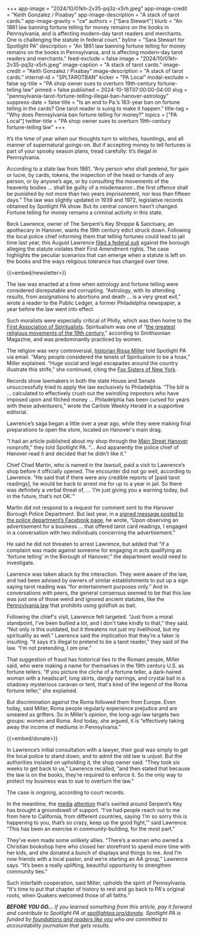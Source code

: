 +++
app-image = "2024/10/01kh-2v35-pq3z-x5rh.jpeg"
app-image-credit = "Keith Gonzalez / Pixabay"
app-image-description = "A stack of tarot cards."
app-image-gravity = "ce"
authors = ["Sara Stewart"]
blurb = "An 1861 law banning fortune telling for money remains on the books in Pennsylvania, and is affecting modern-day tarot readers and merchants. One is challenging the statute in federal court."
byline = "Sara Stewart for Spotlight PA"
description = "An 1861 law banning fortune telling for money remains on the books in Pennsylvania, and is affecting modern-day tarot readers and merchants."
feed-exclude = false
image = "2024/10/01kh-2v35-pq3z-x5rh.jpeg"
image-caption = "A stack of tarot cards."
image-credit = "Keith Gonzalez / Pixabay"
image-description = "A stack of tarot cards."
internal-id = "SPLTAROTBAN"
kicker = "PA Local"
modal-exclude = false
og-title = "PA shop owner sues to overturn 19th-century fortune-telling law"
pinned = false
published = 2024-10-18T07:00:00-04:00
slug = "pennsylvania-tarot-fortune-telling-illegal-ban-hanover-astrology"
suppress-date = false
title = "Is an end to Pa.’s 163-year ban on fortune telling in the cards? One tarot reader is suing to make it happen."
title-tag = "Why does Pennsylvania ban fortune telling for money?"
topics = ["PA Local"]
twitter-title = "PA shop owner sues to overturn 19th-century fortune-telling law"
+++

It’s the time of year when our thoughts turn to witches, hauntings, and all manner of supernatural goings-on. But if accepting money to tell fortunes is part of your spooky season plans, tread carefully: It’s illegal in Pennsylvania.

According to a state law from 1861, “Any person who shall pretend, for gain or lucre, by cards, tokens, the inspection of the head or hands of any person, or by anyone’s age, or by consulting the movements of the heavenly bodies ... shall be guilty of a misdemeanor…the first offence shall be punished by not more than two years imprisonment, nor less than fifteen days.” The law was slightly updated in 1939 and 1972, legislative records obtained by Spotlight PA show. But its central concern hasn’t changed. Fortune telling for money remains a criminal activity in this state.

Beck Lawrence, owner of The Serpent’s Key Shoppe &amp; Sanctuary, an apothecary in Hanover, wants the 19th century edict struck down. Following the local police chief informing them that telling fortunes could lead to jail time last year, this August Lawrence <a href="https://s3.documentcloud.org/documents/25060239/serpant_suit1.pdf">filed a federal suit</a> against the borough alleging the statute violates their First Amendment rights. The case highlights the peculiar scenarios that can emerge when a statute is left on the books and the ways religious tolerance has changed over time.

{{<embed/newsletter>}}

The law was enacted at a time when astrology and fortune telling were considered disreputable and corrupting. “Astrology, with its attending results, from assignations to abortions and death … is a very great evil,” wrote a reader to the Public Ledger, a former Philadelphia newspaper, a year before the law went into effect.

Such moralists were especially critical of Philly, which was then home to the <a href="https://hsp.org/sites/default/files/legacy_files/migrated/findingaid3089firstspiritualists.pdf">First Association of Spiritualists</a>. Spiritualism was one of “<a href="https://www.smithsonianmag.com/history/the-fox-sisters-and-the-rap-on-spiritualism-99663697/">the greatest religious movements of the 19th century</a>,” according to Smithsonian Magazine, and was predominantly practiced by women.

The religion was very controversial, <a href="https://www.teaandsmoke.com/about-rissa">historian Rissa Miller</a> told Spotlight PA via email. “Many people considered the tenets of Spiritualism to be a hoax,” Miller explained. “Huge social and legal escapades around the country illustrate this strife,” she continued, citing the <a href="https://wamcpodcasts.org/podcast/the-fox-sisters-and-the-great-american-hoax-a-new-york-minute-in-history/">Fox Sisters of New York</a>.

Records show lawmakers in both the state House and Senate unsuccessfully tried to apply the law exclusively to Philadelphia. “The bill is … calculated to effectively crush out the swindling impostors who have imposed upon and filched money … Philadelphia has been cursed for years with these adventurers,” wrote the Carlisle Weekly Herald in a supportive editorial.

Lawrence’s saga began a little over a year ago, while they were making final preparations to open the store, located on Hanover&#39;s main drag.

“I had an article published about my shop through the <a href="https://mainstreethanover.org/wp-content/uploads/2023/09/Meet-Beck.pdf">Main Street Hanover</a> nonprofit,” they told Spotlight PA. “... And apparently the police chief of Hanover read it and decided that he didn&#39;t like it.”<strong></strong>

Chief Chad Martin, who is named in the lawsuit, paid a visit to Lawrence’s shop before it officially opened. The encounter did not go well, according to Lawrence. “He said that if there were any credible reports of \[paid tarot readings\], he would be back to arrest me for up to a year in jail. So there was definitely a verbal threat of, … ‘I’m just giving you a warning today, but in the future, that’s not OK.’”

Martin did not respond to a request for comment sent to the Hanover Borough Police Department. But last year, in a <a href="https://www.facebook.com/permalink.php/?story_fbid=708074964695148&amp;id=100064779516299">signed message posted to the police department’s Facebook page</a>, he wrote, “Upon observing an advertisement for a business … that offered tarot card readings, I engaged in a conversation with two individuals concerning the advertisement.”

He said he did not threaten to arrest Lawrence, but added that “if a complaint was made against someone for engaging in acts qualifying as ‘fortune telling’ in the Borough of Hanover;” the department would need to investigate.<strong></strong>

Lawrence was taken aback by the interaction. They were aware of the law, and had been advised by owners of similar establishments to put up a sign saying tarot reading was “for entertainment purposes only.” And in conversations with peers, the general consensus seemed to be that this law was just one of those weird and ignored ancient statutes, like the <a href="https://www.pacodeandbulletin.gov/Display/pacode?file=/secure/pacode/data/058/chapter63/s63.44.html">Pennsylvania law</a> that prohibits using goldfish as bait.

Following the chief&#39;s visit, Lawrence felt targeted. “Just from a moral standpoint, I&#39;ve been bullied a lot, and I don&#39;t take kindly to that,” they said. “Not only is this outdated, but it threatens not just my livelihood, but my spirituality as well.” Lawrence said the implication that they’re a faker is insulting. “It says it’s illegal to pretend to be a tarot reader,” they said of the law. “I’m not pretending, I <em>am</em> one.”

That suggestion of fraud has historical ties to the Romani people, Miller said, who were making a name for themselves in the 19th century U.S. as fortune tellers. “If you picture the cliche of a fortune teller, a dark-haired woman with a headscarf, long skirts, dangly&nbsp;earrings, and crystal ball in a shadowy mysterious caravan or tent, that&#39;s kind of the legend of the Roma fortune teller,” she explained.

But discrimination against the Roma followed them from Europe. Even today, said Miller, Roma people regularly experience prejudice and are smeared as grifters. So in Miller’s opinion, the long-ago law targets two groups: women and Roma. And today, she argued, it is “effectively taking away the income of mediums in Pennsylvania.”

{{<embed/donate>}}

In Lawrence’s initial consultation with a lawyer, their goal was simply to get the local police to stand down, and to admit the old law is unjust. But the authorities insisted on upholding it, the shop owner said. “They took six weeks to get back to us,” Lawrence recalled, “and then stated that because the law is on the books, they’re required to enforce it. So the only way to protect my business was to sue to overturn the law.”

The case is ongoing, according to court records.

In the meantime, the <a href="https://www.inquirer.com/life/hanover-police-chief-chad-martin-fortune-telling-pennsylvania-witchcraft-20231013.html">media</a> <a href="https://www.nytimes.com/2023/10/14/us/pennsylvania-witchcraft-tarot-law-police.html">attention</a> that’s swirled around Serpent’s Key has brought a groundswell of support. “I’ve had people reach out to me from here to California, from different countries, saying ‘I’m so sorry this is happening to you, that’s so crazy, keep up the good fight,’” said Lawrence. “This has been an exercise in community-building, for the most part.”

They’ve even made some unlikely allies. “There’s a woman who owned a Christian bookshop here who closed her storefront to spend more time with her kids, and she donated a bunch of displays and things to me. And I’m now friends with a local pastor, and we’re starting an AA group,” Lawrence says. “It’s been a really uplifting, beautiful opportunity to strengthen community ties.”

Such interfaith cooperation, said Miller, upholds the spirit of Pennsylvania. “It&#39;s time to put that chapter of history to rest and go back to PA&#39;s original roots, when Quakers welcomed those of all faiths.”

<strong><em>BEFORE YOU GO…</em></strong><em> If you learned something from this article, pay it forward and contribute to Spotlight PA at </em><a href="https://www.spotlightpa.org/donate"><em>spotlightpa.org/donate</em></a><em>. Spotlight PA is funded by</em><a href="https://www.spotlightpa.org/support"><em> foundations and readers like you</em></a><em> who are committed to accountability journalism that gets results.</em>

